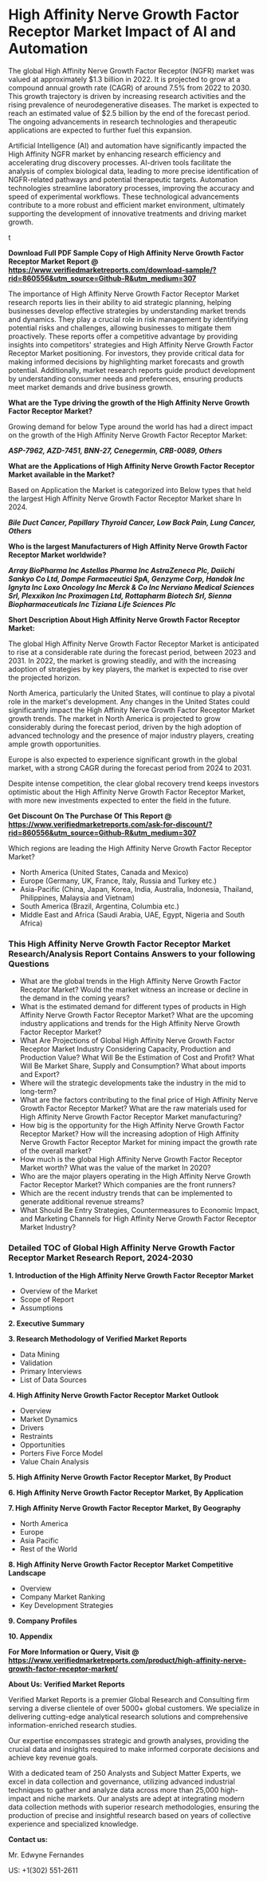 <meta name="title" content="Global High Affinity Nerve Growth Factor Receptor Market Impact of AI and Automation"><meta name="description" content="The global High Affinity Nerve Growth Factor Receptor (NGFR) market was valued at approximately $1.3 billion in 2022. It is projected to grow at a compound annual grow"><meta name="title" content="High Affinity Nerve Growth Factor Receptor Market Size, Share, Scope, Trends, Growth, Opportunities, Analysis, Forecast"><h1>High Affinity Nerve Growth Factor Receptor Market Impact of AI and Automation</h1><p>The global High Affinity Nerve Growth Factor Receptor (NGFR) market was valued at approximately $1.3 billion in 2022. It is projected to grow at a compound annual growth rate (CAGR) of around 7.5% from 2022 to 2030. This growth trajectory is driven by increasing research activities and the rising prevalence of neurodegenerative diseases. The market is expected to reach an estimated value of $2.5 billion by the end of the forecast period. The ongoing advancements in research technologies and therapeutic applications are expected to further fuel this expansion.</p><p>Artificial Intelligence (AI) and automation have significantly impacted the High Affinity NGFR market by enhancing research efficiency and accelerating drug discovery processes. AI-driven tools facilitate the analysis of complex biological data, leading to more precise identification of NGFR-related pathways and potential therapeutic targets. Automation technologies streamline laboratory processes, improving the accuracy and speed of experimental workflows. These technological advancements contribute to a more robust and efficient market environment, ultimately supporting the development of innovative treatments and driving market growth.</p>t</p><p id="" class=""><strong>Download Full PDF Sample Copy of High Affinity Nerve Growth Factor Receptor Market Report @ <a href="https://www.verifiedmarketreports.com/download-sample/?rid=860556&utm_source=Github-R&utm_medium=307" target="_blank">https://www.verifiedmarketreports.com/download-sample/?rid=860556&utm_source=Github-R&utm_medium=307</a></strong></p><p>The importance of&nbsp;High Affinity Nerve Growth Factor Receptor Market research reports lies in their ability to aid strategic planning, helping businesses develop effective strategies by understanding market trends and dynamics. They play a crucial role in risk management by identifying potential risks and challenges, allowing businesses to mitigate them proactively. These reports offer a competitive advantage by providing insights into competitors' strategies and High Affinity Nerve Growth Factor Receptor Market positioning. For investors, they provide critical data for making informed decisions by highlighting market forecasts and growth potential. Additionally, market research reports guide product development by understanding consumer needs and preferences, ensuring products meet market demands and drive business growth.</p><p><strong>What are the&nbsp;Type driving the growth of the High Affinity Nerve Growth Factor Receptor Market?</strong></p><p id="" class="">Growing demand for below Type around the world has had a direct impact on the growth of the High Affinity Nerve Growth Factor Receptor Market:</p><em><strong>ASP-7962, AZD-7451, BNN-27, Cenegermin, CRB-0089, Others</strong></em></p><strong>What are the&nbsp;Applications&nbsp;of High Affinity Nerve Growth Factor Receptor Market available in the Market?</strong></p><p id="" class="">Based on Application the Market is categorized into Below types that held the largest High Affinity Nerve Growth Factor Receptor Market share In 2024.</p><em><strong>Bile Duct Cancer, Papillary Thyroid Cancer, Low Back Pain, Lung Cancer, Others</strong></em></p><strong>Who is the largest Manufacturers of High Affinity Nerve Growth Factor Receptor Market worldwide?</strong></p><p><em><strong>Array BioPharma Inc Astellas Pharma Inc AstraZeneca Plc, Daiichi Sankyo Co Ltd, Dompe Farmaceutici SpA, Genzyme Corp, Handok Inc Ignyta Inc Loxo Oncology Inc Merck & Co Inc Nerviano Medical Sciences Srl, Plexxikon Inc Proximagen Ltd, Rottapharm Biotech Srl, Sienna Biopharmaceuticals Inc Tiziana Life Sciences Plc</strong></em></p><p id="" class=""><strong>Short Description About High Affinity Nerve Growth Factor Receptor Market:</strong></p><p>The global High Affinity Nerve Growth Factor Receptor Market is anticipated to rise at a considerable rate during the forecast period, between 2023 and 2031. In 2022, the market is growing steadily, and with the increasing adoption of strategies by key players, the market is expected to rise over the projected horizon.</p><p>North America, particularly the United States, will continue to play a pivotal role in the market's development. Any changes in the United States could significantly impact the High Affinity Nerve Growth Factor Receptor Market growth trends. The market in North America is projected to grow considerably during the forecast period, driven by the high adoption of advanced technology and the presence of major industry players, creating ample growth opportunities.</p><p>Europe is also expected to experience significant growth in the global market, with a strong CAGR during the forecast period from 2024 to 2031.</p><p>Despite intense competition, the clear global recovery trend keeps investors optimistic about the High Affinity Nerve Growth Factor Receptor Market, with more new investments expected to enter the field in the future.</p><p id="" class=""><strong>Get Discount On The Purchase Of This Report @ <a href="https://www.verifiedmarketreports.com/ask-for-discount/?rid=860556&utm_source=Github-R&utm_medium=307" target="_blank">https://www.verifiedmarketreports.com/ask-for-discount/?rid=860556&utm_source=Github-R&utm_medium=307</a></strong></p>Which regions are leading the High Affinity Nerve Growth Factor Receptor Market?</p><ul><li>North America (United States, Canada and Mexico)</li><li>Europe (Germany, UK, France, Italy, Russia and Turkey etc.)</li><li>Asia-Pacific (China, Japan, Korea, India, Australia, Indonesia, Thailand, Philippines, Malaysia and Vietnam)</li><li>South America (Brazil, Argentina, Columbia etc.)</li><li>Middle East and Africa (Saudi Arabia, UAE, Egypt, Nigeria and South Africa)</li></ul><h3 id="" class="">This High Affinity Nerve Growth Factor Receptor Market Research/Analysis Report Contains Answers to your following Questions</h3><ul><li>What are the global trends in the High Affinity Nerve Growth Factor Receptor Market? Would the market witness an increase or decline in the demand in the coming years?</li><li>What is the estimated demand for different types of products in High Affinity Nerve Growth Factor Receptor Market? What are the upcoming industry applications and trends for the High Affinity Nerve Growth Factor Receptor Market?</li><li>What Are Projections of Global High Affinity Nerve Growth Factor Receptor Market Industry Considering Capacity, Production and Production Value? What Will Be the Estimation of Cost and Profit? What Will Be Market Share, Supply and Consumption? What about imports and Export?</li><li>Where will the strategic developments take the industry in the mid to long-term?</li><li>What are the factors contributing to the final price of High Affinity Nerve Growth Factor Receptor Market? What are the raw materials used for High Affinity Nerve Growth Factor Receptor Market manufacturing?</li><li>How big is the opportunity for the High Affinity Nerve Growth Factor Receptor Market? How will the increasing adoption of High Affinity Nerve Growth Factor Receptor Market for mining impact the growth rate of the overall market?</li><li>How much is the global High Affinity Nerve Growth Factor Receptor Market worth? What was the value of the market In 2020?</li><li>Who are the major players operating in the High Affinity Nerve Growth Factor Receptor Market? Which companies are the front runners?</li><li>Which are the recent industry trends that can be implemented to generate additional revenue streams?</li><li>What Should Be Entry Strategies, Countermeasures to Economic Impact, and Marketing Channels for High Affinity Nerve Growth Factor Receptor Market Industry?</li></ul><h3 id="" class="">Detailed TOC of Global High Affinity Nerve Growth Factor Receptor Market Research Report, 2024-2030</h3><p id="" class=""><strong>1. Introduction of the High Affinity Nerve Growth Factor Receptor Market</strong></p><ul><li>Overview of the Market</li><li>Scope of Report</li><li>Assumptions</li></ul><p id="" class=""><strong>2. Executive Summary</strong></p><p id="" class=""><strong>3. Research Methodology of Verified Market Reports</strong></p><ul><li>Data Mining</li><li>Validation</li><li>Primary Interviews</li><li>List of Data Sources</li></ul><p id="" class=""><strong>4. High Affinity Nerve Growth Factor Receptor Market Outlook</strong></p><ul><li>Overview</li><li>Market Dynamics</li><li>Drivers</li><li>Restraints</li><li>Opportunities</li><li>Porters Five Force Model</li><li>Value Chain Analysis</li></ul><p id="" class=""><strong>5. High Affinity Nerve Growth Factor Receptor Market, By Product</strong></p><p id="" class=""><strong>6. High Affinity Nerve Growth Factor Receptor Market, By Application</strong></p><p id="" class=""><strong>7. High Affinity Nerve Growth Factor Receptor Market, By Geography</strong></p><ul><li>North America</li><li>Europe</li><li>Asia Pacific</li><li>Rest of the World</li></ul><p id="" class=""><strong>8. High Affinity Nerve Growth Factor Receptor Market Competitive Landscape</strong></p><ul><li>Overview</li><li>Company Market Ranking</li><li>Key Development Strategies</li></ul><p id="" class=""><strong>9. Company Profiles</strong></p><p id="" class=""><strong>10. Appendix</strong></p><p id="" class=""><strong>For More Information or Query, Visit @ <a href="https://www.verifiedmarketreports.com/product/high-affinity-nerve-growth-factor-receptor-market/" target="_blank">https://www.verifiedmarketreports.com/product/high-affinity-nerve-growth-factor-receptor-market/</a></strong></p><p id="" class=""><strong>About Us: Verified Market Reports</strong></p><p id="" class="">Verified Market Reports is a premier Global Research and Consulting firm serving a diverse clientele of over 5000+ global customers. We specialize in delivering cutting-edge analytical research solutions and comprehensive information-enriched research studies.</p><p id="" class="">Our expertise encompasses strategic and growth analyses, providing the crucial data and insights required to make informed corporate decisions and achieve key revenue goals.</p><p id="" class="">With a dedicated team of 250 Analysts and Subject Matter Experts, we excel in data collection and governance, utilizing advanced industrial techniques to gather and analyze data across more than 25,000 high-impact and niche markets. Our analysts are adept at integrating modern data collection methods with superior research methodologies, ensuring the production of precise and insightful research based on years of collective experience and specialized knowledge.</p><p id="" class=""><strong>Contact us:</strong></p><p id="" class="">Mr. Edwyne Fernandes</p><p id="" class="">US: +1(302) 551-2611</p>